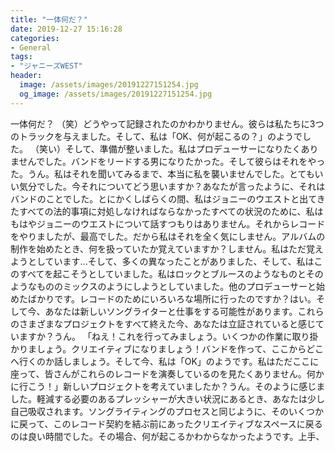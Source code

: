 ```yaml
---
title: "一体何だ？"
date: 2019-12-27 15:16:28
categories:
- General
tags:
- "ジャニーズWEST"
header:
  image: /assets/images/20191227151254.jpg
  og_image: /assets/images/20191227151254.jpg
---
```


一体何だ？ （笑）どうやって記録されたのかわかりません。彼らは私たちに3つのトラックを与えました。そして、私は「OK、何が起こるの？」のようでした。 （笑い）そして、準備が整いました。私はプロデューサーになりたくありませんでした。バンドをリードする男になりたかった。そして彼らはそれをやった。うん。私はそれを聞いてみるまで、本当に私を襲いませんでした。とてもいい気分でした。今それについてどう思いますか？あなたが言ったように、それはバンドのことでした。とにかくしばらくの間、私はジョニーのウエストと出てきたすべての法的事項に対処しなければならなかったすべての状況のために、私はもはやジョニーのウエストについて話すつもりはありません。それからレコードをやりましたが、最高でした。だから私はそれを全く気にしません。アルバムの制作を始めたとき、何を扱っていたか覚えていますか？しません。私はただ覚えようとしています...そして、多くの異なったことがありました、そして、私はこのすべてを起こそうとしていました。私はロックとブルースのようなものとそのようなもののミックスのようにしようとしていました。他のプロデューサーと始めたばかりです。レコードのためにいろいろな場所に行ったのですか？はい。そして今、あなたは新しいソングライターと仕事をする可能性があります。これらのさまざまなプロジェクトをすべて終えた今、あなたは立証されていると感じていますか？うん。 「ねえ！これを行ってみましょう。いくつかの作業に取り掛かりましょう。クリエイティブになりましょう！バンドを作って、ここからどこへ行くのか話しましょう。そして今、私は「OK」のようです。私はただここに座って、皆さんがこれらのレコードを演奏しているのを見たくありません。何かに行こう！」新しいプロジェクトを考えていましたか？うん。そのように感じました。軽減する必要のあるプレッシャーが大きい状況にあるとき、あなたは少し自己吸収されます。ソングライティングのプロセスと同じように、そのいくつかに戻って、このレコード契約を結ぶ前にあったクリエイティブなスペースに戻るのは良い時間でした。その場合、何が起こるかわからなかったようです。上手、
